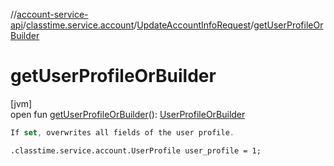 //[account-service-api](../../../index.md)/[classtime.service.account](../index.md)/[UpdateAccountInfoRequest](index.md)/[getUserProfileOrBuilder](get-user-profile-or-builder.md)

# getUserProfileOrBuilder

[jvm]\
open fun [getUserProfileOrBuilder](get-user-profile-or-builder.md)(): [UserProfileOrBuilder](../-user-profile-or-builder/index.md)

```kotlin
If set, overwrites all fields of the user profile.

```
`.classtime.service.account.UserProfile user_profile = 1;`
